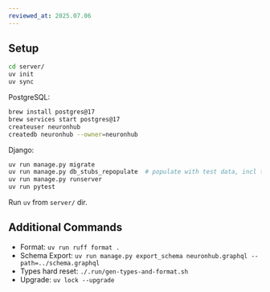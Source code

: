 ```yaml
---
reviewed_at: 2025.07.06
---
```


## Setup

```bash
cd server/
uv init
uv sync
```

PostgreSQL:
```bash
brew install postgres@17
brew services start postgres@17
createuser neuronhub
createdb neuronhub --owner=neuronhub
```

Django:
```bash
uv run manage.py migrate
uv run manage.py db_stubs_repopulate  # populate with test data, incl the test user admin/admin
uv run manage.py runserver
uv run pytest
```

Run `uv` from `server/` dir.

## Additional Commands

- Format: `uv run ruff format .`
- Schema Export: `uv run manage.py export_schema neuronhub.graphql --path=../schema.graphql` 
- Types hard reset: `./.run/gen-types-and-format.sh`
- Upgrade: `uv lock --upgrade`
